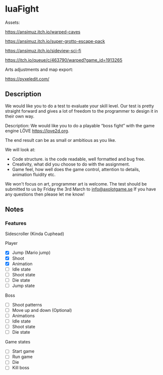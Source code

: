 # luaFight

Assets: 

https://ansimuz.itch.io/warped-caves

https://ansimuz.itch.io/super-grotto-escape-pack

https://ansimuz.itch.io/sideview-sci-fi

https://itch.io/queue/c/463790/warped?game_id=1913265

Arts adjustments and map export:

https://pyxeledit.com/

## Description

We would like you to do a test to evaluate your skill level.
Our test is pretty straight forward and gives a lot of freedom to the programmer
to design it in their own way.

Description:
We would like you to do a playable “boss fight” with the game engine LÖVE
https://love2d.org.

The end result can be as small or ambitious as you like.

We will look at:
* Code structure. is the code readable, well formatted and bug free.
* Creativity, what did you choose to do with the assignment.
* Game feel, how well does the game control, attention to details, animation fluidity etc.

We won't focus on art, programmer art is welcome.
The test should be submitted to us by Friday the 3rd March to info@axolotgame.se
If you have any questions then please let me know!

## Notes

### Features

Sidescroller (Kinda Cuphead)

Player 
- [x] Jump (Mario jump)
- [x] Shoot
- [x] Animation
- [ ] Idle state
- [ ] Shoot state
- [ ] Die state
- [ ] Jump state

Boss
- [ ] Shoot patterns
- [ ] Move up and down (Optional)
- [ ] Animations
- [ ] Idle state
- [ ] Shoot state
- [ ] Die state

Game states
- [ ] Start game
- [ ] Run game
- [ ] Die 
- [ ] Kill boss
